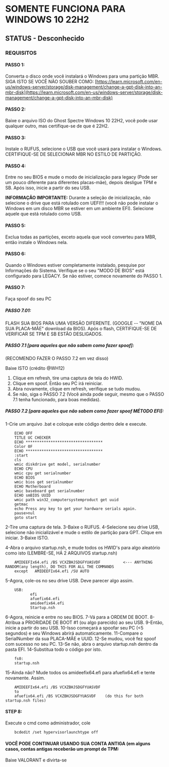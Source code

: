 # SOMENTE FUNCIONA PARA WINDOWS 10 22H2
## STATUS - Desconhecido

### REQUISITOS

#### PASSO 1:
Converta o disco onde você instalará o Windows para uma partição MBR. SIGA ISTO SE VOCÊ NÃO SOUBER COMO:
[https://learn.microsoft.com/en-us/windows-server/storage/disk-management/change-a-gpt-disk-into-an-mbr-disk](https://learn.microsoft.com/en-us/windows-server/storage/disk-management/change-a-gpt-disk-into-an-mbr-disk)

#### PASSO 2:
Baixe o arquivo ISO do Ghost Spectre Windows 10 22H2, você pode usar qualquer outro, mas certifique-se de que é 22H2.

#### PASSO 3:
Instale o RUFUS, selecione o USB que você usará para instalar o Windows. CERTIFIQUE-SE DE SELECIONAR MBR NO ESTILO DE PARTIÇÃO.

#### PASSO 4:
Entre no seu BIOS e mude o modo de inicialização para legacy (Pode ser um pouco diferente para diferentes placas-mãe), depois desligue TPM e SB. Após isso, inicie a partir do seu USB.

**INFORMAÇÃO IMPORTANTE:**
Durante a seleção de inicialização, não selecione o drive que está rotulado com UEFI!!! (você não pode instalar o Windows em um disco MBR se estiver em um ambiente EFI). Selecione aquele que está rotulado como USB.

#### PASSO 5:
Exclua todas as partições, exceto aquela que você converteu para MBR, então instale o Windows nela.

#### PASSO 6:
Quando o Windows estiver completamente instalado, pesquise por Informações do Sistema. Verifique se o seu "MODO DE BIOS" está configurado para LEGACY. Se não estiver, comece novamente do PASSO 1.

#### PASSO 7:
Faça spoof do seu PC

##### PASSO 7.01:
FLASH SUA BIOS PARA UMA VERSÃO DIFERENTE. (GOOGLE -- "NOME DA SUA PLACA-MÃE" download da BIOS). Após o flash, CERTIFIQUE-SE DE VERIFICAR SE TPM E SB ESTÃO DESLIGADOS.

##### PASSO 7.1 [para aqueles que não sabem como fazer spoof]:
(RECOMENDO FAZER O PASSO 7.2 em vez disso)

Baixe ISTO (crédito @WH12)
1. Clique em refresh, tire uma captura de tela do HWID.
2. Clique em spoof. Então seu PC irá reiniciar.
3. Abra novamente, clique em refresh, verifique se tudo mudou.
4. Se não, siga o PASSO 7.2 (Você ainda pode seguir, mesmo que o PASSO 7.1 tenha funcionado, para boas medidas).

##### PASSO 7.2 [para aqueles que não sabem como fazer spoof MÉTODO EFI]:

1-Crie um arquivo .bat e coloque este código dentro dele e execute.

```batch
    ECHO OFF
    TITLE UC CHECKER
    ECHO **********************************
    Color 0F
    ECHO **********************************
    :start
    cls
    wmic diskdrive get model, serialnumber
    ECHO CPU 
    wmic cpu get serialnumber
    ECHO BIOS
    wmic bios get serialnumber
    ECHO Motherboard
    wmic baseboard get serialnumber
    ECHO smBIOS UUID
    wmic path win32_computersystemproduct get uuid
    getmac
    echo Press any key to get your hardware serials again.
    pause>nul
    goto start
```

2-Tire uma captura de tela.
3-Baixe o RUFUS.
4-Selecione seu drive USB, selecione não inicializável e mude o estilo de partição para GPT. Clique em iniciar.
3-Baixe ISTO.

4-Abra o arquivo startup.nsh, e mude todos os HWID's para algo aleatório como isto (LEMBRE-SE, HÁ 2 ARQUIVOS startup.nsh)
```batch
    AMIDEEFIx64.efi /BS VCXZBHJSDGFYUASVDF          <--- ANYTHING RANDOM(any length), DO THIS FOR ALL THE COMMANDS
    except   AMIDEEFIx64.efi /SU AUTO
```

5-Agora, cole-os no seu drive USB. Deve parecer algo assim.
```batch
    USB:
           efi
           afuefix64.efi
           amideefix64.efi
           Startup.nsh
```

6-Agora, reinicie e entre no seu BIOS.
7-Vá para a ORDEM DE BOOT.
8-Atribua a PRIORIDADE DE BOOT #1 (ou algo parecido) ao seu USB.
9-Então, inicie a partir do seu USB.
10-Isso começará a spoofar seu PC (<5 segundos) e seu Windows abrirá automaticamente.
11-Compare o SerialNumber da sua PLACA-MÃE e UUID.
12-Se mudou, você fez spoof com sucesso no seu PC.
13-Se não, abra o arquivo startup.nsh dentro da pasta EFI.
14-Substitua todo o código por isto.
```batch
    fs0:
    startup.nsh
```
15-Ainda não? Mude todos os amideefix64.efi para afuefix64.efi e tente novamente. Assim.
```batch
    AMIDEEFIx64.efi /BS VCXZBHJSDGFYUASVDF    
    to
    afuefix64.efi /BS VCXZBHJSDGFYUASVDF    (do this for both startup.nsh files)
```

#### STEP 8:
Execute o cmd como administrador, cole
```batch
    bcdedit /set hypervisorlaunchtype off
```

#### VOCÊ PODE CONTINUAR USANDO SUA CONTA ANTIGA (em alguns casos, contas antigas receberão um prompt de TPM:
Baixe VALORANT e divirta-se
